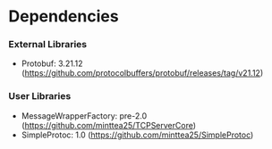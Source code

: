 # Dependencies
### External Libraries
- Protobuf: 3.21.12 (https://github.com/protocolbuffers/protobuf/releases/tag/v21.12)

### User Libraries
- MessageWrapperFactory: pre-2.0 (https://github.com/minttea25/TCPServerCore)
- SimpleProtoc: 1.0 (https://github.com/minttea25/SimpleProtoc)